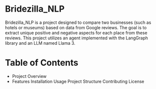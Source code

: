 # Bridezilla_NLP
Bridezilla_NLP is a project designed to compare two businesses (such as hotels or museums) based on data from Google reviews. The goal is to extract unique positive and negative aspects for each place from these reviews. This project utilizes an agent implemented with the LangGraph library and an LLM named Llama 3.

# Table of Contents
* Project Overview
* Features
Installation
Usage
Project Structure
Contributing
License
